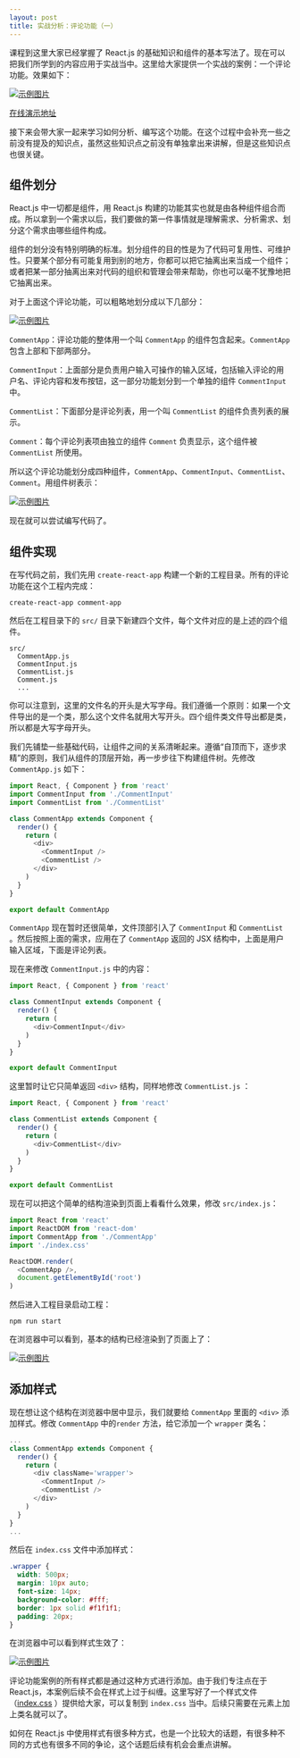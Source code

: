 ```yaml
---
layout: post
title: 实战分析：评论功能（一）
---
```


课程到这里大家已经掌握了 React.js 的基础知识和组件的基本写法了。现在可以把我们所学到的内容应用于实战当中。这里给大家提供一个实战的案例：一个评论功能。效果如下：

<a href="/assets/img/posts/2B86ED50-DDF5-4B3A-82A0-DECFD6767A8F.png" target="_blank">![示例图片](/assets/img/posts/2B86ED50-DDF5-4B3A-82A0-DECFD6767A8F.png)</a>

[在线演示地址](https://huzidaha.github.io/react-naive-book-examples/comment-app/build/index.html) 

接下来会带大家一起来学习如何分析、编写这个功能。在这个过程中会补充一些之前没有提及的知识点，虽然这些知识点之前没有单独拿出来讲解，但是这些知识点也很关键。

## 组件划分
React.js 中一切都是组件，用 React.js 构建的功能其实也就是由各种组件组合而成。所以拿到一个需求以后，我们要做的第一件事情就是理解需求、分析需求、划分这个需求由哪些组件构成。

组件的划分没有特别明确的标准。划分组件的目的性是为了代码可复用性、可维护性。只要某个部分有可能复用到别的地方，你都可以把它抽离出来当成一个组件；或者把某一部分抽离出来对代码的组织和管理会带来帮助，你也可以毫不犹豫地把它抽离出来。

对于上面这个评论功能，可以粗略地划分成以下几部分：

<a href="/assets/img/posts/1.003.png" target="_blank">![示例图片](/assets/img/posts/1.003.png)</a>

`CommentApp`：评论功能的整体用一个叫 `CommentApp` 的组件包含起来。`CommentApp` 包含上部和下部两部分。

`CommentInput`：上面部分是负责用户输入可操作的输入区域，包括输入评论的用户名、评论内容和发布按钮，这一部分功能划分到一个单独的组件 `CommentInput` 中。

`CommentList`：下面部分是评论列表，用一个叫 `CommentList` 的组件负责列表的展示。

`Comment`：每个评论列表项由独立的组件 `Comment` 负责显示，这个组件被 `CommentList` 所使用。

所以这个评论功能划分成四种组件，`CommentApp`、`CommentInput`、`CommentList`、`Comment`。用组件树表示：

<a href="/assets/img/posts/DAFA784B-6AD3-474B-9A87-316E5741DED6.png" target="_blank">![示例图片](/assets/img/posts/DAFA784B-6AD3-474B-9A87-316E5741DED6.png)</a>

现在就可以尝试编写代码了。

## 组件实现
在写代码之前，我们先用 `create-react-app` 构建一个新的工程目录。所有的评论功能在这个工程内完成：

```
create-react-app comment-app
```

然后在工程目录下的 `src/` 目录下新建四个文件，每个文件对应的是上述的四个组件。

```
src/
  CommentApp.js
  CommentInput.js
  CommentList.js
  Comment.js
  ...
```

你可以注意到，这里的文件名的开头是大写字母。我们遵循一个原则：如果一个文件导出的是一个类，那么这个文件名就用大写开头。四个组件类文件导出都是类，所以都是大写字母开头。

我们先铺垫一些基础代码，让组件之间的关系清晰起来。遵循“自顶而下，逐步求精”的原则，我们从组件的顶层开始，再一步步往下构建组件树。先修改 `CommentApp.js` 如下：

```javascript
import React, { Component } from 'react'
import CommentInput from './CommentInput'
import CommentList from './CommentList'

class CommentApp extends Component {
  render() {
    return (
      <div>
        <CommentInput />
        <CommentList />
      </div>
    )
  }
}

export default CommentApp
```

`CommentApp` 现在暂时还很简单，文件顶部引入了 `CommentInput` 和 `CommentList` 。然后按照上面的需求，应用在了 `CommentApp` 返回的 JSX 结构中，上面是用户输入区域，下面是评论列表。

现在来修改 `CommentInput.js` 中的内容：

```javascript
import React, { Component } from 'react'

class CommentInput extends Component {
  render() {
    return (
      <div>CommentInput</div>
    )
  }
}

export default CommentInput
```

这里暂时让它只简单返回 `<div>` 结构，同样地修改 `CommentList.js` ：

```javascript
import React, { Component } from 'react'

class CommentList extends Component {
  render() {
    return (
      <div>CommentList</div>
    )
  }
}

export default CommentList
```

现在可以把这个简单的结构渲染到页面上看看什么效果，修改 `src/index.js`：

```javascript
import React from 'react'
import ReactDOM from 'react-dom'
import CommentApp from './CommentApp'
import './index.css'

ReactDOM.render(
  <CommentApp />,
  document.getElementById('root')
)
```

然后进入工程目录启动工程：

```
npm run start
```

在浏览器中可以看到，基本的结构已经渲染到了页面上了：

<a href="/assets/img/posts/F1DAEB81-6DE9-4031-8476-9AA7047E4DA6.png" target="_blank">![示例图片](/assets/img/posts/F1DAEB81-6DE9-4031-8476-9AA7047E4DA6.png)</a>

## 添加样式
现在想让这个结构在浏览器中居中显示，我们就要给 `CommentApp` 里面的 `<div>` 添加样式。修改 `CommentApp` 中的`render` 方法，给它添加一个 `wrapper` 类名：

```javascript
...
class CommentApp extends Component {
  render() {
    return (
      <div className='wrapper'>
        <CommentInput />
        <CommentList />
      </div>
    )
  }
}
...
```

然后在 `index.css` 文件中添加样式：

```css
.wrapper {
  width: 500px;
  margin: 10px auto;
  font-size: 14px;
  background-color: #fff;
  border: 1px solid #f1f1f1;
  padding: 20px;
}
```

在浏览器中可以看到样式生效了：

<a href="/assets/img/posts/770AFFBC-852C-4770-965A-695B43B7BB65.png" target="_blank">![示例图片](/assets/img/posts/770AFFBC-852C-4770-965A-695B43B7BB65.png)</a>

评论功能案例的所有样式都是通过这种方式进行添加。由于我们专注点在于 React.js，本案例后续不会在样式上过于纠缠。这里写好了一个样式文件（[index.css](https://github.com/huzidaha/react-naive-book-examples/blob/master/comment-app/src/index.css) ）提供给大家，可以复制到 `index.css` 当中。后续只需要在元素上加上类名就可以了。

如何在 React.js 中使用样式有很多种方式，也是一个比较大的话题，有很多种不同的方式也有很多不同的争论，这个话题后续有机会会重点讲解。